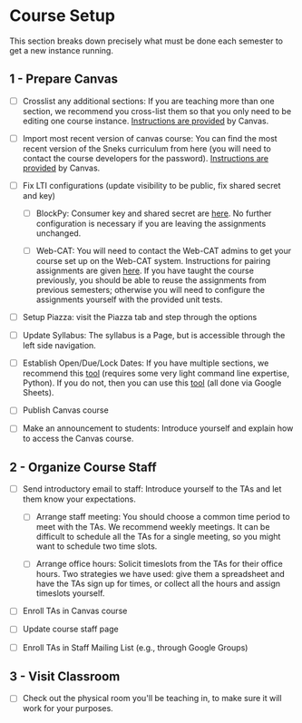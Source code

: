 # Course Setup

This section breaks down precisely what must be done each semester to get a new instance running.

## 1 - Prepare Canvas

- [ ] Crosslist any additional sections: If you are teaching more than one section, we recommend you cross-list them so that you only need to be editing one course instance. [Instructions are provided](https://community.canvaslms.com/docs/DOC-10885-4214719646) by Canvas.

- [ ] Import most recent version of canvas course: You can find the most recent version of the Sneks curriculum from here (you will need to contact the course developers for the password). [Instructions are provided](https://community.canvaslms.com/docs/DOC-12783-415241324) by Canvas.

- [ ] Fix LTI configurations (update visibility to be public, fix shared secret and key)

	- [ ] BlockPy: Consumer key and shared secret are [here](https://think.cs.vt.edu/blockpy/courses/add_canvas). No further configuration is necessary if you are leaving the assignments unchanged.

	- [ ] Web-CAT: You will need to contact the Web-CAT admins to get your course set up on the Web-CAT system. Instructions for pairing assignments are given [here](http://web-cat.org/wiki/lti-configuration-instructions). If you have taught the course previously, you should be able to reuse the assignments from previous semesters; otherwise you will need to configure the assignments yourself with the provided unit tests.

- [ ] Setup Piazza: visit the Piazza tab and step through the options

- [ ] Update Syllabus: The syllabus is a Page, but is accessible through the left side navigation.

- [ ] Establish Open/Due/Lock Dates: If you have multiple sections, we recommend this [tool](https://github.com/acbart/canvas-grading-reports) (requires some very light command line expertise, Python). If you do not, then you can use this [tool](https://community.canvaslms.com/docs/DOC-8585-adjust-all-assignment-dates-on-one-page) (all done via Google Sheets).

- [ ] Publish Canvas course

- [ ] Make an announcement to students: Introduce yourself and explain how to access the Canvas course.

## 2 - Organize Course Staff

- [ ] Send introductory email to staff: Introduce yourself to the TAs and let them know your expectations.

    - [ ] Arrange staff meeting: You should choose a common time period to meet with the TAs. We recommend weekly meetings. It can be difficult to schedule all the TAs for a single meeting, so you might want to schedule two time slots.

    - [ ] Arrange office hours: Solicit timeslots from the TAs for their office hours. Two strategies we have used: give them a spreadsheet and have the TAs sign up for times, or collect all the hours and assign timeslots yourself.

- [ ] Enroll TAs in Canvas course

- [ ] Update course staff page

- [ ] Enroll TAs in Staff Mailing List (e.g., through Google Groups)

## 3 - Visit Classroom

- [ ] Check out the physical room you'll be teaching in, to make sure it will work for your purposes.
